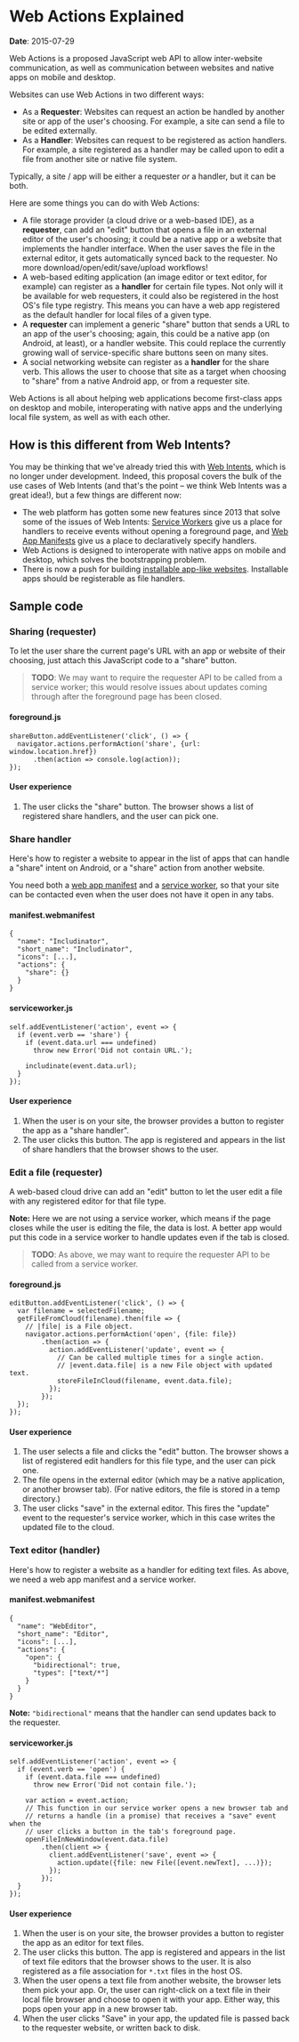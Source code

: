 # Web Actions Explained

**Date**: 2015-07-29

Web Actions is a proposed JavaScript web API to allow inter-website
communication, as well as communication between websites and native apps on
mobile and desktop.

Websites can use Web Actions in two different ways:

* As a **Requester**: Websites can request an action be handled by another site
  or app of the user's choosing. For example, a site can send a file to be
  edited externally.
* As a **Handler**: Websites can request to be registered as action handlers.
  For example, a site registered as a handler may be called upon to edit a file
  from another site or native file system.

Typically, a site / app will be either a requester *or* a handler, but it can be
both.

Here are some things you can do with Web Actions:

* A file storage provider (a cloud drive or a web-based IDE), as a
  **requester**, can add an "edit" button that opens a file in an external
  editor of the user's choosing; it could be a native app or a website that
  implements the handler interface. When the user saves the file in the external
  editor, it gets automatically synced back to the requester. No more
  download/open/edit/save/upload workflows!
* A web-based editing application (an image editor or text editor, for example)
  can register as a **handler** for certain file types. Not only will it be
  available for web requesters, it could also be registered in the host OS's
  file type registry. This means you can have a web app registered as the
  default handler for local files of a given type.
* A **requester** can implement a generic "share" button that sends a URL to an
  app of the user's choosing; again, this could be a native app (on Android, at
  least), or a handler website. This could replace the currently growing wall of
  service-specific share buttons seen on many sites.
* A social networking website can register as a **handler** for the share verb.
  This allows the user to choose that site as a target when choosing to "share"
  from a native Android app, or from a requester site.

Web Actions is all about helping web applications become first-class apps on
desktop and mobile, interoperating with native apps and the underlying local
file system, as well as with each other.

## How is this different from Web Intents?

You may be thinking that we've already tried this with [Web
Intents](http://webintents.org), which is no longer under development. Indeed,
this proposal covers the bulk of the use cases of Web Intents (and that's the
point – we think Web Intents was a great idea!), but a few things are different
now:

* The web platform has gotten some new features since 2013 that solve some of
  the issues of Web Intents: [Service
  Workers](http://slightlyoff.github.io/ServiceWorker/spec/service_worker/) give
  us a place for handlers to receive events without opening a foreground page,
  and [Web App Manifests](https://w3c.github.io/manifest/) give us a place to
  declaratively specify handlers.
* Web Actions is designed to interoperate with native apps on mobile and
  desktop, which solves the bootstrapping problem.
* There is now a push for building [installable app-like
  websites](https://w3c.github.io/manifest/#installable-web-applications).
  Installable apps should be registerable as file handlers.

## Sample code

### Sharing (requester)

To let the user share the current page's URL with an app or website of their
choosing, just attach this JavaScript code to a "share" button.

> **TODO**: We may want to require the requester API to be called from a service
> worker; this would resolve issues about updates coming through after the
> foreground page has been closed.

#### foreground.js

    shareButton.addEventListener('click', () => {
      navigator.actions.performAction('share', {url: window.location.href})
          .then(action => console.log(action));
    });

#### User experience

1. The user clicks the "share" button. The browser shows a list of registered
   share handlers, and the user can pick one.

### Share handler

Here's how to register a website to appear in the list of apps that can handle a
"share" intent on Android, or a "share" action from another website.

You need both a [web app manifest](https://w3c.github.io/manifest/) and a
[service
worker](http://slightlyoff.github.io/ServiceWorker/spec/service_worker/),
so that your site can be contacted even when the user does not have it open in
any tabs.

#### manifest.webmanifest

    {
      "name": "Includinator",
      "short_name": "Includinator",
      "icons": [...],
      "actions": {
        "share": {}
      }
    }

#### serviceworker.js

    self.addEventListener('action', event => {
      if (event.verb == 'share') {
        if (event.data.url === undefined)
          throw new Error('Did not contain URL.');

        includinate(event.data.url);
      }
    });

#### User experience

1. When the user is on your site, the browser provides a button to register the
   app as a "share handler".
2. The user clicks this button. The app is registered and appears in the list of
   share handlers that the browser shows to the user.

### Edit a file (requester)

A web-based cloud drive can add an "edit" button to let the user edit a file
with any registered editor for that file type.

**Note:** Here we are not using a service worker, which means if the page closes
while the user is editing the file, the data is lost. A better app would put
this code in a service worker to handle updates even if the tab is closed.

> **TODO**: As above, we may want to require the requester API to be called from
> a service worker.

#### foreground.js

    editButton.addEventListener('click', () => {
      var filename = selectedFilename;
      getFileFromCloud(filename).then(file => {
        // |file| is a File object.
        navigator.actions.performAction('open', {file: file})
            .then(action => {
              action.addEventListener('update', event => {
                // Can be called multiple times for a single action.
                // |event.data.file| is a new File object with updated text.
                storeFileInCloud(filename, event.data.file);
              });
            });
      });
    });

#### User experience

1. The user selects a file and clicks the "edit" button. The browser shows a
   list of registered edit handlers for this file type, and the user can pick
   one.
2. The file opens in the external editor (which may be a native application, or
   another browser tab). (For native editors, the file is stored in a temp
   directory.)
3. The user clicks "save" in the external editor. This fires the "update" event
   to the requester's service worker, which in this case writes the updated file
   to the cloud.

### Text editor (handler)

Here's how to register a website as a handler for editing text files. As above,
we need a web app manifest and a service worker.

#### manifest.webmanifest

    {
      "name": "WebEditor",
      "short_name": "Editor",
      "icons": [...],
      "actions": {
        "open": {
          "bidirectional": true,
          "types": ["text/*"]
        }
      }
    }

**Note:** `"bidirectional"` means that the handler can send updates back to the
requester.

#### serviceworker.js

    self.addEventListener('action', event => {
      if (event.verb == 'open') {
        if (event.data.file === undefined)
          throw new Error('Did not contain file.');

        var action = event.action;
        // This function in our service worker opens a new browser tab and
        // returns a handle (in a promise) that receives a "save" event when the
        // user clicks a button in the tab's foreground page.
        openFileInNewWindow(event.data.file)
            .then(client => {
              client.addEventListener('save', event => {
                action.update({file: new File([event.newText], ...)});
              });
            });
      }
    });

#### User experience

1. When the user is on your site, the browser provides a button to register the
   app as an editor for text files.
2. The user clicks this button. The app is registered and appears in the list of
   text file editors that the browser shows to the user. It is also registered
   as a file association for `*.txt` files in the host OS.
3. When the user opens a text file from another website, the browser lets them
   pick your app. Or, the user can right-click on a text file in their local
   file browser and choose to open it with your app. Either way, this pops open
   your app in a new browser tab.
4. When the user clicks "Save" in your app, the updated file is passed back to
   the requester website, or written back to disk.
